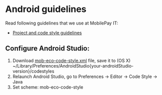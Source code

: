 # Android guidelines

Read following guidelines that we use at MobilePay IT:

* [Project and code style guidelines](project_and_code_guidelines.md)


## Configure Android Studio:

1. Download [mob-eco-code-style.xml](mob-eco-code-style.xml) file, save it to (OS X) ~/Library/Preferences/AndroidStudio{your-androidStudio-version}/codestyles
2. Relaunch Android Studio, go to Preferences -> Editor -> Code Style -> Java
3. Set scheme: mob-eco-code-style
